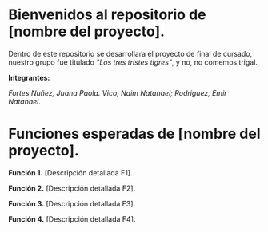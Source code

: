 # Bienvenidos al repositorio de [nombre del proyecto].
Dentro de este repositorio se desarrollara el proyecto de final de cursado, nuestro grupo fue titulado _"Los tres tristes tigres"_, y no, no comemos trigal.

**Integrantes:**

_Fortes Nuñez, Juana Paola._ _Vico, Naim Natanael;_ _Rodriguez, Emir Natanael._

# Funciones esperadas de [nombre del proyecto].

**Función 1.**
[Descripción detallada F1].


**Función 2.**
[Descripción detallada F2].


**Función 3.**
[Descripción detallada F3].


**Función 4.**
[Descripción detallada F4].
